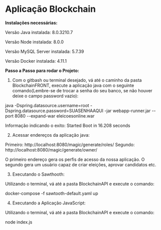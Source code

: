 # Aplicação Blockchain

<strong>Instalações necessárias:</strong>

Versão Java instalada: 8.0.3210.7

Versão Node instalada: 8.0.0

Versão MySQL Server instalada: 5.7.39

Versão Docker instalada: 4.11.1

<strong>Passo a Passo para rodar o Projeto:</strong>

1) Com o gitbash ou terminal desejado, vá até o caminho da pasta BlockchainFRONT, execute a aplicação java com o seguinte comando(Lembre-se de trocar a senha do seu banco, se não houver deixe o campo password vazio):


  java -Dspring.datasource.username=root -Dspring.datasource.password=SUASENHAAQUI  -jar webapp-runner.jar --port 8080 --expand-war eleicoesonline.war

  Informação indicando o exito: Started Boot in 16.208 seconds

2) Acessar endereços da aplicação java:

  Primeiro: http://localhost:8080/magic/generate/roles/
  Segundo: http://localhost:8080/magic/generate/owner/

  O primeiro endereço gera os perfis de acesso da nossa aplicação. O segundo gera um usuário capaz de criar eleições, aprovar candidatos etc.

3) Executando o Sawthooth:

  Utilizando o terminal, vá até a pasta BlockchainAPI e execute o comando: 

  docker-compose -f sawtooth-default.yaml up

4) Executando a Aplicação JavaScript:

  Utilizando o terminal, vá até a pasta BlockchainAPI e execute o comando: 

  node index.js
